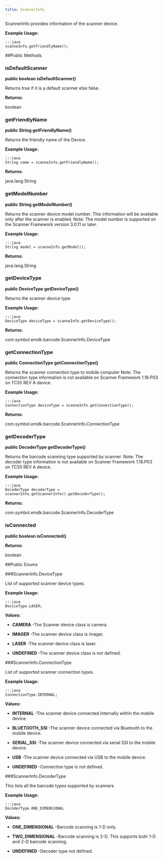 ```yaml
---
title: ScannerInfo
---
```


ScannerInfo provides information of the scanner device.
 
 

**Example Usage:**
	
	:::java	
	scanneInfo.getFriendlyName();


##Public Methods

### isDefaultScanner

**public boolean isDefaultScanner()**

Returns true if it is a default scanner else false.

**Returns:**

boolean

### getFriendlyName

**public String getFriendlyName()**

Returns the friendly name of the Device.
 
 

**Example Usage:**
	
	:::java	
	String name = scanneInfo.getFriendlyName();


**Returns:**

java.lang.String

### getModelNumber

**public String getModelNumber()**

Returns the scanner device model number. This information will be available only after the scanner is enabled.
 Note: The model number is supported on the Scanner Framework version 3.0.11 or later.
 
 

**Example Usage:**
	
	:::java	
	String model = scanneInfo.getModel();


**Returns:**

java.lang.String

### getDeviceType

**public DeviceType getDeviceType()**

Returns the scanner device type
 
 

**Example Usage:**
	
	:::java	
	DeviceType deviceType = scanneInfo.getDeviceType();


**Returns:**

com.symbol.emdk.barcode.ScannerInfo.DeviceType

### getConnectionType

**public ConnectionType getConnectionType()**

Returns the scanner connection type to mobile computer
 Note: The connection type information is not available on Scanner Framework 1.18.P03 on TC55 REV A device.
 

**Example Usage:**
	
	:::java	
	ConnectionType deviceType = scanneInfo.getConnectionType();


**Returns:**

com.symbol.emdk.barcode.ScannerInfo.ConnectionType

### getDecoderType

**public DecoderType getDecoderType()**

Returns the barcode scanning type supported by scanner.
 Note: The decoder type information is not available on Scanner Framework 1.18.P03 on TC55 REV A device.
 
 

**Example Usage:**
	
	:::java	
	DecoderType decoderType = scannerInfo.getScannerInfo().getDecoderType();


**Returns:**

com.symbol.emdk.barcode.ScannerInfo.DecoderType

### isConnected

**public boolean isConnected()**



**Returns:**

boolean

##Public Enums

###ScannerInfo.DeviceType

List of supported scanner device types.
 
 

**Example Usage:**
	
	:::java	
	DeviceType.LASER;


**Values:**

* **CAMERA** -The Scanner device class is camera.

* **IMAGER** -The scanner device class is imager.

* **LASER** -The scanner device class is laser.

* **UNDEFINED** -The scanner device class is not defined.

###ScannerInfo.ConnectionType

List of supported scanner connection types.
 
 

**Example Usage:**
	
	:::java	
	ConnectionType.INTERNAL;


**Values:**

* **INTERNAL** -The scanner device connected internally within the mobile device.

* **BLUETOOTH_SSI** -The scanner device connected via Bluetooth to the mobile device.

* **SERIAL_SSI** -The scanner device connected via serial SSI to the mobile device.

* **USB** -The scanner device connected via USB to the mobile device.

* **UNDEFINED** -Connection type is not defined.

###ScannerInfo.DecoderType

This lists all the barcode types supported by scanners
 
 

**Example Usage:**
	
	:::java	
	DecoderType.ONE_DIMENSIONAL


**Values:**

* **ONE_DIMENSIONAL** -Barcode scanning is 1-D only.

* **TWO_DIMENSIONAL** -Barcode scanning is 2-D. This supports both 1-D and 2-D barcode scanning.

* **UNDEFINED** -Decoder type not defined.


